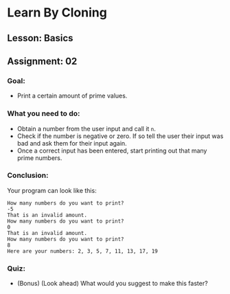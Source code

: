 # Learn By Cloning
## Lesson: Basics
## Assignment: 02

### Goal:
- Print a certain amount of prime values.

### What you need to do:
- Obtain a number from the user input and call it `n`.
- Check if the number is negative or zero. If so tell the user their input was bad and ask them for their input again.
- Once a correct input has been entered, start printing out that many prime numbers.

### Conclusion:
Your program can look like this:

    How many numbers do you want to print?
    -5
    That is an invalid amount. 
    How many numbers do you want to print?
    0
    That is an invalid amount.
    How many numbers do you want to print?
    8
    Here are your numbers: 2, 3, 5, 7, 11, 13, 17, 19

### Quiz:
- (Bonus) (Look ahead) What would you suggest to make this faster?